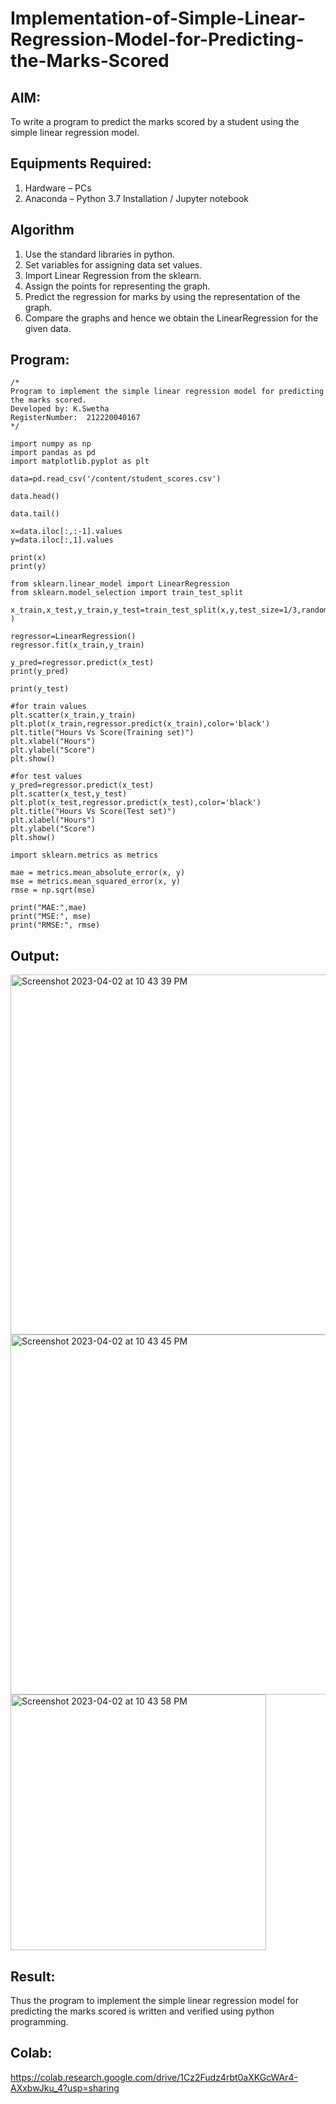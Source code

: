 # Implementation-of-Simple-Linear-Regression-Model-for-Predicting-the-Marks-Scored

## AIM:
To write a program to predict the marks scored by a student using the simple linear regression model.

## Equipments Required:
1. Hardware – PCs
2. Anaconda – Python 3.7 Installation / Jupyter notebook

## Algorithm
1. Use the standard libraries in python.
2. Set variables for assigning data set values.
3. Import Linear Regression from the sklearn.
4. Assign the points for representing the graph.
5. Predict the regression for marks by using the representation of the graph.
6. Compare the graphs and hence we obtain the LinearRegression for the given data.

## Program:
```
/*
Program to implement the simple linear regression model for predicting the marks scored.
Developed by: K.Swetha
RegisterNumber:  212220040167
*/

import numpy as np
import pandas as pd
import matplotlib.pyplot as plt

data=pd.read_csv('/content/student_scores.csv')

data.head()

data.tail()

x=data.iloc[:,:-1].values  
y=data.iloc[:,1].values

print(x)
print(y)

from sklearn.linear_model import LinearRegression
from sklearn.model_selection import train_test_split

x_train,x_test,y_train,y_test=train_test_split(x,y,test_size=1/3,random_state=0 )

regressor=LinearRegression() 
regressor.fit(x_train,y_train)

y_pred=regressor.predict(x_test) 
print(y_pred)

print(y_test)

#for train values
plt.scatter(x_train,y_train) 
plt.plot(x_train,regressor.predict(x_train),color='black') 
plt.title("Hours Vs Score(Training set)") 
plt.xlabel("Hours")
plt.ylabel("Score")
plt.show()

#for test values
y_pred=regressor.predict(x_test) 
plt.scatter(x_test,y_test) 
plt.plot(x_test,regressor.predict(x_test),color='black') 
plt.title("Hours Vs Score(Test set)") 
plt.xlabel("Hours")
plt.ylabel("Score")
plt.show()

import sklearn.metrics as metrics

mae = metrics.mean_absolute_error(x, y)
mse = metrics.mean_squared_error(x, y)
rmse = np.sqrt(mse)  

print("MAE:",mae)
print("MSE:", mse)
print("RMSE:", rmse)

```

## Output:
<img width="576" alt="Screenshot 2023-04-02 at 10 43 39 PM" src="https://user-images.githubusercontent.com/71516398/229368293-cfbc914c-05a0-43a1-8d3e-17b4d343a57f.png">
<img width="576" alt="Screenshot 2023-04-02 at 10 43 45 PM" src="https://user-images.githubusercontent.com/71516398/229368298-0f6e29a6-7d8a-441a-ba15-25a6fc0a4bed.png">
<img width="409" alt="Screenshot 2023-04-02 at 10 43 58 PM" src="https://user-images.githubusercontent.com/71516398/229368300-6033ba84-9b65-4d05-b757-d5698aad8de8.png">


## Result:
Thus the program to implement the simple linear regression model for predicting the marks scored is written and verified using python programming.

## Colab:
https://colab.research.google.com/drive/1Cz2Fudz4rbt0aXKGcWAr4-AXxbwJku_4?usp=sharing

